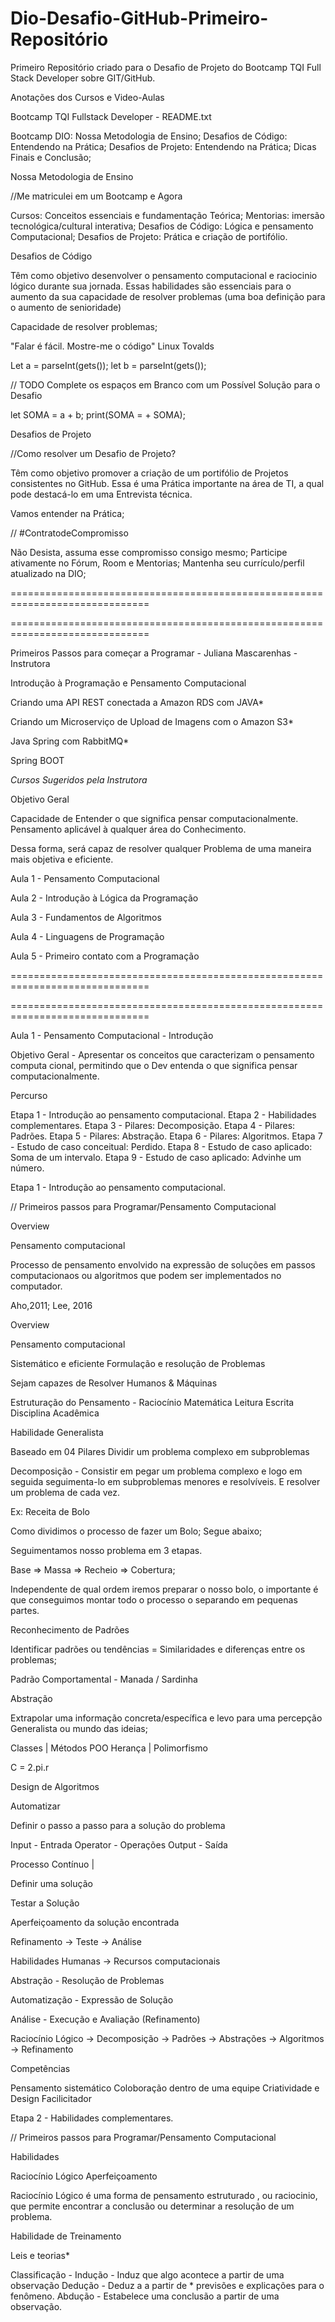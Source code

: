 # Dio-Desafio-GitHub-Primeiro-Repositório
Primeiro Repositório criado para o Desafio de Projeto do Bootcamp TQI Full Stack Developer  sobre GIT/GitHub.

Anotações dos Cursos e Video-Aulas

Bootcamp TQI Fullstack Developer - README.txt

<!-- Após o fim do Bootcamp, rescreva toda a descrição em formato Html e
aplique  o CSS/Javascript quando NECESSÁRIO somente -->

Bootcamp DIO: Nossa Metodologia de Ensino;
Desafios de Código: Entendendo na Prática;
Desafios de Projeto: Entendendo na Prática;
Dicas Finais e Conclusão;

Nossa Metodologia de Ensino

//Me matriculei em um Bootcamp e Agora

Cursos: Conceitos essenciais e fundamentação Teórica;
Mentorias: imersão tecnológica/cultural interativa;
Desafios de Código: Lógica e pensamento Computacional;
Desafios de Projeto: Prática e criação de portifólio.

Desafios de Código

Têm como objetivo desenvolver o pensamento computacional
 e raciocinio lógico durante sua jornada. Essas habilidades
são essenciais para o aumento da sua capacidade de resolver
problemas (uma boa definição para o aumento de senioridade)


Capacidade de resolver problemas;

"Falar é fácil. Mostre-me o código" Linux Tovalds

Let a = parseInt(gets());
let b = parseInt(gets());

// TODO Complete os espaços em Branco com um Possível Solução para o Desafio

let SOMA = a + b;
print(SOMA = + SOMA);

Desafios de Projeto

//Como resolver um Desafio de Projeto?

Têm como objetivo promover a criação de um portifólio de Projetos consistentes
no GitHub. Essa é uma Prática importante na área de TI, a qual pode destacá-lo
em uma Entrevista técnica.

Vamos entender na Prática;

// #ContratodeCompromisso

Não Desista, assuma esse compromisso consigo mesmo;
Participe ativamente no Fórum, Room e Mentorias;
Mantenha seu currículo/perfil atualizado na DIO;

==============================================================================

==============================================================================

Primeiros Passos para começar a Programar - Juliana Mascarenhas - Instrutora

Introdução à Programação e Pensamento Computacional


Criando uma API REST conectada a Amazon RDS com JAVA*

Criando um Microserviço de Upload de Imagens com o Amazon S3*

Java Spring com RabbitMQ*

Spring BOOT

*Cursos Sugeridos pela Instrutora*


Objetivo Geral

Capacidade de Entender o que significa pensar computacionalmente.
Pensamento aplicável à qualquer área do Conhecimento.

Dessa forma, será capaz de resolver qualquer Problema de uma maneira mais 
objetiva e eficiente.

Aula 1 - Pensamento Computacional

Aula 2 - Introdução à Lógica da Programação

Aula 3 - Fundamentos de Algoritmos

Aula 4 - Linguagens de Programação

Aula 5 - Primeiro contato com a Programação

==============================================================================

==============================================================================

Aula 1 - Pensamento Computacional - Introdução

Objetivo Geral - Apresentar os conceitos que caracterizam o pensamento computa
cional, permitindo que o Dev entenda o que significa pensar computacionalmente.

Percurso  

Etapa 1 - Introdução ao pensamento computacional.
Etapa 2 - Habilidades complementares.
Etapa 3 - Pilares: Decomposição.
Etapa 4 - Pilares: Padrões.
Etapa 5 - Pilares: Abstração.
Etapa 6 - Pilares: Algoritmos.
Etapa 7 - Estudo de caso conceitual: Perdido.
Etapa 8 - Estudo de caso aplicado: Soma de um intervalo.
Etapa 9 - Estudo de caso aplicado: Advinhe um número.

Etapa 1 - Introdução ao pensamento computacional.

// Primeiros passos para Programar/Pensamento Computacional

Overview

Pensamento computacional

Processo de pensamento envolvido na expressão de soluções em passos
computacionaos ou algoritmos que podem ser implementados no computador.

<span class = "referencia"> Aho,2011; Lee, 2016 </span>

Overview

Pensamento computacional

Sistemático e eficiente
	Formulação e  resolução de Problemas

Sejam capazes de Resolver
	Humanos & Máquinas

Estruturação do Pensamento - Raciocínio
	Matemática
	Leitura
	Escrita
Disciplina
Acadêmica

Habilidade Generalista

Baseado em 04 Pilares
Dividir um problema
complexo em subproblemas

Decomposição - Consistir em pegar um problema complexo e logo em seguida
seguimenta-lo em subproblemas menores e resolvíveis. E resolver um problema
de cada vez.

Ex: Receita de Bolo

Como dividimos o processo de fazer um Bolo;
Segue abaixo;

Seguimentamos nosso problema em 3 etapas.

Base => Massa => Recheio => Cobertura;

Independente de qual ordem iremos preparar o nosso bolo, o importante é que
conseguimos montar todo o processo o separando em pequenas partes.

Reconhecimento de Padrões

Identificar padrões ou tendências = Similaridades e diferenças entre os
problemas;

Padrão Comportamental - Manada / Sardinha

Abstração

Extrapolar uma informação concreta/específica e levo para uma percepção Generalista
ou mundo das ideias;

Classes | Métodos 
       POO
Herança | Polimorfismo

C = 2.pi.r

Design de Algoritmos

Automatizar

Definir o passo a passo para a 
solução do problema

Input - Entrada
Operator - Operações
Output - Saída

Processo Contínuo |

Definir uma solução

Testar a Solução

Aperfeiçoamento da solução encontrada

Refinamento -> Teste -> Análise

Habilidades Humanas -> Recursos computacionais

Abstração - Resolução de Problemas

Automatização - Expressão de Solução

Análise - Execução e Avaliação (Refinamento)

Raciocínio Lógico -> Decomposição -> Padrões -> Abstrações -> Algoritmos
-> Refinamento

Competências

Pensamento sistemático
Coloboração dentro de uma equipe
Criatividade e Design
Facilicitador

Etapa 2 - Habilidades complementares.

// Primeiros passos para Programar/Pensamento Computacional

Habilidades

Raciocínio Lógico
Aperfeiçoamento

Raciocínio Lógico é uma forma de pensamento estruturado , ou raciocinio,
que permite  encontrar a conclusão ou determinar a resolução de um 
problema.

Habilidade de Treinamento

Leis e teorias*

Classificação - Indução - Induz que algo acontece a partir de uma observação
		Dedução - Deduz a a partir de * 
			previsões e explicações para o fenômeno.
		Abdução - Estabelece uma conclusão a partir de uma observação.


		














 







